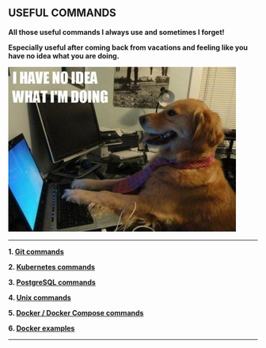 USEFUL COMMANDS
---------------------------------------------------------------

**All those useful commands I always use and sometimes I forget!**

**Especially useful after coming back from vacations and feeling
like you have no idea what you are doing.**

![NoIdea](screenshots/havenoideawhatimdoing.jpg)

---------------------------------------------------------------

**1. [Git commands](./git-commands/README.md)**

**2. [Kubernetes commands](./kubernetes-commands/README.md)**

**3. [PostgreSQL commands](./postgresql-commands/README.md)**

**4. [Unix commands](./unix-commands/README.md)**

**5. [Docker / Docker Compose commands](./docker-commands/README.md)**

**6. [Docker examples](./docker-commands/README-DOCKER-EXAMPLES.md)**

---------------------------------------------------------------
